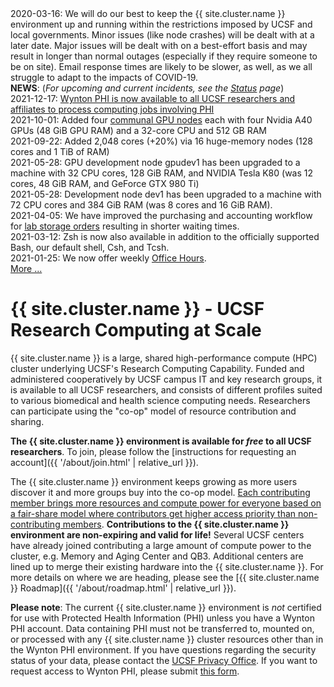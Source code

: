 <div class="alert alert-warning" role="alert">
2020-03-16: We will do our best to keep the {{ site.cluster.name }} environment up and running within the restrictions imposed by UCSF and local governments. Minor issues (like node crashes) will be dealt with at a later date.  Major issues will be dealt with on a best-effort basis and may result in longer than normal outages (especially if they require someone to be on site). Email response times are likely to be slower, as well, as we all struggle to adapt to the impacts of COVID-19.
</div>

<div class="alert alert-info" role="alert">
<strong>NEWS</strong>: (<em>For upcoming and current incidents, see the <a href="{{ '/status/index.html' | relative_url }}">Status</a> page</em>)<br/>
2021-12-17: <a href="{{ '/about/wynton-phi.html' | relative_url }}">Wynton PHI is now available to all UCSF researchers and affiliates to process computing jobs involving PHI</a><br/>
2021-10-01: Added four <a href="{{ '/about/specs.html' | relative_url }}">communal GPU nodes</a> each with four Nvidia A40 GPUs (48 GiB GPU RAM) and a 32-core CPU and 512 GB RAM<br/>
2021-09-22: Added 2,048 cores (+20%) via 16 huge-memory nodes (128 cores and 1 TiB of RAM)<br/>
2021-05-28: GPU development node gpudev1 has been upgraded to a machine with 32 CPU cores, 128 GiB RAM, and NVIDIA Tesla K80 (was 12 cores, 48 GiB RAM, and GeForce GTX 980 Ti)<br/>
2021-05-28: Development node dev1 has been upgraded to a machine with 72 CPU cores and 384 GiB RAM (was 8 cores and 16 GiB RAM).<br/>
2021-04-05: We have improved the purchasing and accounting workflow for <a href="{{ '/about/pricing-storage.html' | relative_url }}">lab storage orders</a> resulting in shorter waiting times.<br/>
2021-03-12: Zsh is now also available in addition to the officially supported Bash, our default shell, Csh, and Tcsh.<br/>
2021-01-25: We now offer weekly <a href="{{ '/support/index.html' | relative_url }}">Office Hours</a>.<br/>
<a href="{{ '/about/news.html' | relative_url }}">More ...</a>
</div>


# {{ site.cluster.name }} - UCSF Research Computing at Scale

{{ site.cluster.name }} is a large, shared high-performance compute (HPC) cluster underlying UCSF's Research Computing Capability. Funded and administered cooperatively by UCSF campus IT and key research groups, it is available to all UCSF researchers, and consists of different profiles suited to various biomedical and health science computing needs.  Researchers can participate using the "co-op" model of resource contribution and sharing.

**The {{ site.cluster.name }} environment is available for _free_ to all UCSF researchers**.  To join, please follow the [instructions for requesting an account]({{ '/about/join.html' | relative_url }}).

The {{ site.cluster.name }} environment keeps growing as more users discover it and more groups buy into the co-op model.  <a href="{{ '/about/shares.html' | relative_url }}">Each contributing member brings more resources and compute power for everyone based on a fair-share model where contributors get higher access priority than non-contributing members</a>.  **Contributions to the {{ site.cluster.name }} environment are non-expiring and valid for life!** Several UCSF centers have already joined contributing a large amount of compute power to the cluster, e.g. Memory and Aging Center and QB3.  Additional centers are lined up to merge their existing hardware into the {{ site.cluster.name }}.  For more details on where we are heading, please see the [{{ site.cluster.name }} Roadmap]({{ '/about/roadmap.html' | relative_url }}).

**Please note**: The current {{ site.cluster.name }} environment is *not* certified for use with Protected Health Information (PHI) unless you have a Wynton PHI account.  Data containing PHI must not be transferred to, mounted on, or processed with any {{ site.cluster.name }} cluster resources other than in the Wynton PHI environment.  If you have questions regarding the security status of your data, please contact the [UCSF Privacy Office]. If you want to request access to Wynton PHI, please submit [this form](https://ucsf.service-now.com/ucsfit?id=ucsf_sc_cat_item&sys_id=68f9651f1bf47c50683e0ed8624bcbac&sysparm_category=40c0305b7b92d000e2dc8180984d4d9f).


[UCSF Privacy Office]: https://hipaa.ucsf.edu/
